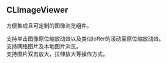 ## CLImageViewer

方便集成且可定制的图像浏览组件。  

支持单击图像原位缩放动效以及类似lofter的滚动至原位缩放动效。  
支持网络图片及本地图片浏览。  
支持图片双击放大，拉伸放大等操作方式。  